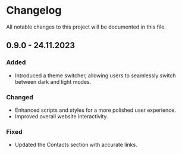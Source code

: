 # Changelog

All notable changes to this project will be documented in this file.

## 0.9.0 - 24.11.2023

### Added
- Introduced a theme switcher, allowing users to seamlessly switch between dark and light modes.

### Changed
- Enhanced scripts and styles for a more polished user experience.
- Improved overall website interactivity.

### Fixed
- Updated the Contacts section with accurate links.